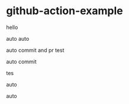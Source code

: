 # github-action-example

hello

auto auto


auto commit and pr test


auto commit 



tes

auto

auto 
